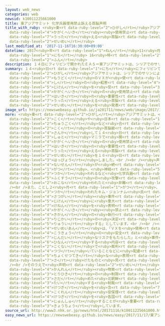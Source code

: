 ```yaml
---
layout: web_news
categories: web
newsid: k10011225661000
title: 東アジアサミット 化学兵器使用禁止訴える首脳声明
title_with_ruby: <ruby>東<rt data-ruby-level="2">ひがし</rt></ruby>アジアサミット <ruby>化学兵器<rt
  data-ruby-level="4">かがくへいき</rt></ruby><ruby>使用禁止<rt data-ruby-level="5">しようきんし</rt></ruby><ruby>訴<rt
  data-ruby-level="7">うった</rt></ruby>える<ruby>首脳<rt data-ruby-level="6">しゅのう</rt></ruby><ruby>声明<rt
  data-ruby-level="2">せいめい</rt></ruby>
last_modified_at: '2017-11-16T16:30:00+09:00'
datetime: 2017<ruby>年<rt data-ruby-level="1">ねん</rt></ruby>11<ruby>月<rt data-ruby-level="1">がつ</rt></ruby>16<ruby>日<rt
  data-ruby-level="1">にち</rt></ruby> 16<ruby>時<rt data-ruby-level="2">じ</rt></ruby>30<ruby>分<rt
  data-ruby-level="2">ふん</rt></ruby>
description: １４日にフィリピンで開かれたＥＡＳ＝東アジアサミットは、シリアでのサリンによる攻撃や猛毒のＶＸが使われたキム・ジョンナム氏の殺害事件を受けて、化学兵器の使用禁止や廃棄の重要性を訴える首脳声明を発表しました。
summary: １４<ruby>日<rt data-ruby-level="1">にち</rt></ruby>にフィリピンで<ruby>開<rt data-ruby-level="3">ひら</rt></ruby>かれたＥＡＳ＝<ruby>東<rt
  data-ruby-level="2">ひがし</rt></ruby>アジアサミットは、シリアでのサリンによる<ruby>攻撃<rt data-ruby-level="7">こうげき</rt></ruby>や<ruby>猛毒<rt
  data-ruby-level="7">もうどく</rt></ruby>のＶＸが<ruby>使<rt data-ruby-level="3">つか</rt></ruby>われたキム・ジョンナム<ruby>氏<rt
  data-ruby-level="4">し</rt></ruby>の<ruby>殺害<rt data-ruby-level="4">さつがい</rt></ruby><ruby>事件<rt
  data-ruby-level="5">じけん</rt></ruby>を<ruby>受<rt data-ruby-level="3">う</rt></ruby>けて、<ruby>化学兵器<rt
  data-ruby-level="4">かがくへいき</rt></ruby>の<ruby>使用禁止<rt data-ruby-level="5">しようきんし</rt></ruby>や<ruby>廃棄<rt
  data-ruby-level="7">はいき</rt></ruby>の<ruby>重要性<rt data-ruby-level="5">じゅうようせい</rt></ruby>を<ruby>訴<rt
  data-ruby-level="7">うった</rt></ruby>える<ruby>首脳<rt data-ruby-level="6">しゅのう</rt></ruby><ruby>声明<rt
  data-ruby-level="2">せいめい</rt></ruby>を<ruby>発表<rt data-ruby-level="3">はっぴょう</rt></ruby>しました。
image_url: https://newswebeasy.github.io/ja201711/news/web/image/2017/11/16/K10011225661_1711161533_1711161539_01_02.jpg
more: <ruby>東<rt data-ruby-level="2">ひがし</rt></ruby>アジアサミットは、<ruby>東南<rt data-ruby-level="2">とうなん</rt></ruby>アジア１０か<ruby>国<rt
  data-ruby-level="2">こく</rt></ruby>や<ruby>日本<rt data-ruby-level="1">にっぽん</rt></ruby>、アメリカ、<ruby>中国<rt
  data-ruby-level="2">ちゅうごく</rt></ruby>など<ruby>合<rt data-ruby-level="2">あ</rt></ruby>わせて１８か<ruby>国<rt
  data-ruby-level="2">こく</rt></ruby>の<ruby>首脳級<rt data-ruby-level="6">しゅのうきゅう</rt></ruby>が<ruby>参加<rt
  data-ruby-level="4">さんか</rt></ruby>して１４<ruby>日<rt data-ruby-level="1">にち</rt></ruby>、フィリピンの<ruby>首都<rt
  data-ruby-level="3">しゅと</rt></ruby>マニラで<ruby>開<rt data-ruby-level="3">ひら</rt></ruby>かれ、<ruby>化学兵器<rt
  data-ruby-level="4">かがくへいき</rt></ruby>の<ruby>使用禁止<rt data-ruby-level="5">しようきんし</rt></ruby>や<ruby>廃棄<rt
  data-ruby-level="7">はいき</rt></ruby>の<ruby>重要性<rt data-ruby-level="5">じゅうようせい</rt></ruby>を<ruby>訴<rt
  data-ruby-level="7">うった</rt></ruby>える<ruby>首脳<rt data-ruby-level="6">しゅのう</rt></ruby><ruby>声明<rt
  data-ruby-level="2">せいめい</rt></ruby>を１６<ruby>日<rt data-ruby-level="1">にち</rt></ruby>、<ruby>発表<rt
  data-ruby-level="3">はっぴょう</rt></ruby>しました。<br /><br /><ruby>声明<rt data-ruby-level="2">せいめい</rt></ruby>は、<ruby>内戦<rt
  data-ruby-level="4">ないせん</rt></ruby>が<ruby>続<rt data-ruby-level="4">つづ</rt></ruby>くシリアでことし４<ruby>月<rt
  data-ruby-level="1">がつ</rt></ruby>、<ruby>神経<rt data-ruby-level="5">しんけい</rt></ruby>ガスのサリンが<ruby>使<rt
  data-ruby-level="3">つか</rt></ruby>われるなど<ruby>化学兵器<rt data-ruby-level="4">かがくへいき</rt></ruby>による<ruby>複数<rt
  data-ruby-level="5">ふくすう</rt></ruby>の<ruby>攻撃<rt data-ruby-level="7">こうげき</rt></ruby>が<ruby>行<rt
  data-ruby-level="2">おこな</rt></ruby>われたと<ruby>非難<rt data-ruby-level="6">ひなん</rt></ruby>しています。<br
  /><br />また、ことし２<ruby>月<rt data-ruby-level="1">がつ</rt></ruby>、マレーシアで<ruby>猛毒<rt data-ruby-level="7">もうどく</rt></ruby>のＶＸが<ruby>使<rt
  data-ruby-level="3">つか</rt></ruby>われたキム・ジョンナム<ruby>氏<rt data-ruby-level="4">し</rt></ruby>の<ruby>殺害<rt
  data-ruby-level="4">さつがい</rt></ruby><ruby>事件<rt data-ruby-level="5">じけん</rt></ruby>については、「<ruby>事件<rt
  data-ruby-level="5">じけん</rt></ruby>に<ruby>重大<rt data-ruby-level="3">じゅうだい</rt></ruby>な<ruby>懸念<rt
  data-ruby-level="7">けねん</rt></ruby>を<ruby>表明<rt data-ruby-level="3">ひょうめい</rt></ruby>したＯＰＣＷ＝<ruby>化学兵器<rt
  data-ruby-level="4">かがくへいき</rt></ruby><ruby>禁止<rt data-ruby-level="5">きんし</rt></ruby><ruby>機関<rt
  data-ruby-level="4">きかん</rt></ruby>の<ruby>執行<rt data-ruby-level="7">しっこう</rt></ruby><ruby>理事会<rt
  data-ruby-level="3">りじかい</rt></ruby>の<ruby>決定<rt data-ruby-level="3">けってい</rt></ruby>に<ruby>留意<rt
  data-ruby-level="5">りゅうい</rt></ruby>する」としています。<br /><br /><ruby>当初<rt data-ruby-level="4">とうしょ</rt></ruby>の<ruby>声明案<rt
  data-ruby-level="4">せいめいあん</rt></ruby>は、「ＶＸを<ruby>使用<rt data-ruby-level="3">しよう</rt></ruby>し、<ruby>公共<rt
  data-ruby-level="4">こうきょう</rt></ruby>の<ruby>安全<rt data-ruby-level="3">あんぜん</rt></ruby>に<ruby>甚大<rt
  data-ruby-level="7">じんだい</rt></ruby>なリスクをもたらした」と<ruby>事件<rt data-ruby-level="5">じけん</rt></ruby>を<ruby>非難<rt
  data-ruby-level="6">ひなん</rt></ruby>する<ruby>内容<rt data-ruby-level="5">ないよう</rt></ruby>でしたが、マレーシア<ruby>国内<rt
  data-ruby-level="2">こくない</rt></ruby>で<ruby>裁判<rt data-ruby-level="6">さいばん</rt></ruby>が<ruby>続<rt
  data-ruby-level="4">つづ</rt></ruby>いていることなどに<ruby>配慮<rt data-ruby-level="7">はいりょ</rt></ruby>して<ruby>直接的<rt
  data-ruby-level="5">ちょくせつてき</rt></ruby>な<ruby>表現<rt data-ruby-level="5">ひょうげん</rt></ruby>を<ruby>避<rt
  data-ruby-level="7">さ</rt></ruby>けたものと<ruby>見<rt data-ruby-level="1">み</rt></ruby>られます。<br
  /><br />そのうえで<ruby>声明<rt data-ruby-level="2">せいめい</rt></ruby>は、<ruby>化学兵器<rt data-ruby-level="4">かがくへいき</rt></ruby><ruby>関連<rt
  data-ruby-level="4">かんれん</rt></ruby><ruby>物質<rt data-ruby-level="5">ぶっしつ</rt></ruby>などの<ruby>取引<rt
  data-ruby-level="3">とりひき</rt></ruby>の<ruby>制限<rt data-ruby-level="5">せいげん</rt></ruby>を<ruby>定<rt
  data-ruby-level="3">さだ</rt></ruby>めた<ruby>北朝鮮<rt data-ruby-level="7">きたちょうせん</rt></ruby>に<ruby>対<rt
  data-ruby-level="3">たい</rt></ruby>する<ruby>制裁<rt data-ruby-level="6">せいさい</rt></ruby><ruby>決議<rt
  data-ruby-level="4">けつぎ</rt></ruby>を<ruby>含<rt data-ruby-level="7">ふく</rt></ruby>む<ruby>国連<rt
  data-ruby-level="4">こくれん</rt></ruby><ruby>安保理<rt data-ruby-level="5">あんぽり</rt></ruby>の<ruby>決議<rt
  data-ruby-level="4">けつぎ</rt></ruby>を<ruby>各国<rt data-ruby-level="4">かっこく</rt></ruby>が<ruby>順守<rt
  data-ruby-level="4">じゅんしゅ</rt></ruby>することが<ruby>重要<rt data-ruby-level="4">じゅうよう</rt></ruby>だと<ruby>強調<rt
  data-ruby-level="3">きょうちょう</rt></ruby>しています。
source_url: http://www3.nhk.or.jp/news/html/20171116/k10011225661000.html
easy_news_url: https://newswebeasy.github.io/news/easy/2017/11/17/東アジアの国の首相などが化学兵器をなくそうと発表
...
```

